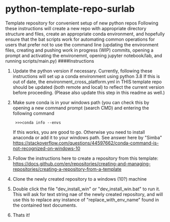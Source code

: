 # python-template-repo-surlab
Template repository for convenient setup of new python repos
Following these instructions will create a new repo with appropriate directory structure and files, create an appropriate conda environment, and hopefully ensure that the bat scripts work for automating common operations for users that prefer not to use the command line (updating the environment files, creating and pushing work in progress (WIP) commits, opening a prompt and activating the environemnt, opening jupyter notebook/lab, and running scripts/main.py)
####Instructions
1. Update the python version if necessary. Currently, following these instructions will set up a conda environment using python 3.8 If this is out of date, the environment_cross_platform.yml in THIS template repo should be updated (both remote and local) to reflect the current version before proceeding. (Please also update this step in this readme as well.)
1. Make sure conda is in your windows path (you can check this by opening a new command prompt (search CMD) and entering the following command

        >>>conda info --envs

    If this works, you are good to go. Otherwise you need to install anaconda or add it to your windows path. See answer here by "Simba" https://stackoverflow.com/questions/44597662/conda-command-is-not-recognized-on-windows-10
1. Follow the instructions here to create a repository from this template: https://docs.github.com/en/repositories/creating-and-managing-repositories/creating-a-repository-from-a-template
1. Clone the newly created repository to a windows (10?) machine
1. Double click the file "dev_install_win" or "dev_install_win.bat" to run it. This will ask for text string nae of the newly created repository, and will use this to replace any instance of "replace_with_env_name" found in the contained text documents. 
1. Thats it!
